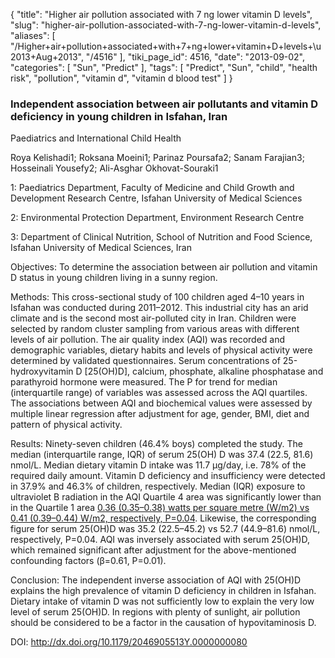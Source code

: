 {
    "title": "Higher air pollution associated with 7 ng lower vitamin D levels",
    "slug": "higher-air-pollution-associated-with-7-ng-lower-vitamin-d-levels",
    "aliases": [
        "/Higher+air+pollution+associated+with+7+ng+lower+vitamin+D+levels+\u2013+Aug+2013",
        "/4516"
    ],
    "tiki_page_id": 4516,
    "date": "2013-09-02",
    "categories": [
        "Sun",
        "Predict"
    ],
    "tags": [
        "Predict",
        "Sun",
        "child",
        "health risk",
        "pollution",
        "vitamin d",
        "vitamin d blood test"
    ]
}


### Independent association between air pollutants and vitamin D deficiency in young children in Isfahan, Iran

Paediatrics and International Child Health

Roya Kelishadi1; Roksana Moeini1; Parinaz Poursafa2; Sanam Farajian3; Hosseinali Yousefy2; Ali-Asghar Okhovat-Souraki1

1: Paediatrics Department, Faculty of Medicine and Child Growth and Development Research Centre, Isfahan University of Medical Sciences 

2: Environmental Protection Department, Environment Research Centre 

3: Department of Clinical Nutrition, School of Nutrition and Food Science, Isfahan University of Medical Sciences, Iran

Objectives: To determine the association between air pollution and vitamin D status in young children living in a sunny region.

Methods: This cross-sectional study of 100 children aged 4–10 years in Isfahan was conducted during 2011–2012. This industrial city has an arid climate and is the second most air-polluted city in Iran. Children were selected by random cluster sampling from various areas with different levels of air pollution. The air quality index (AQI) was recorded and demographic variables, dietary habits and levels of physical activity were determined by validated questionnaires. Serum concentrations of 25-hydroxyvitamin D <span>[25(OH)D]</span>, calcium, phosphate, alkaline phosphatase and parathyroid hormone were measured. The P for trend for median (interquartile range) of variables was assessed across the AQI quartiles. The associations between AQI and biochemical values were assessed by multiple linear regression after adjustment for age, gender, BMI, diet and pattern of physical activity.

Results: Ninety-seven children (46.4% boys) completed the study. The median (interquartile range, IQR) of serum 25(OH) D was 37.4 (22.5, 81.6) nmol/L. Median dietary vitamin D intake was 11.7 µg/day, i.e. 78% of the required daily amount. Vitamin D deficiency and insufficiency were detected in 37.9% and 46.3% of children, respectively. Median (IQR) exposure to ultraviolet B radiation in the AQI Quartile 4 area was significantly lower than in the Quartile 1 area [0.36 (0.35–0.38) watts per square metre (W/m2) vs 0.41 (0.39–0.44) W/m2, respectively, P=0.04](0.36%20(0.35–0.38)%20watts%20per%20square%20metre%20(W/m2)%20vs%200.41%20(0.39–0.44)%20W/m2,%20respectively,%20P=0.04). Likewise, the corresponding figure for serum 25(OH)D was 35.2 (22.5–45.2) vs 52.7 (44.9–81.6) nmol/L, respectively, P=0.04. AQI was inversely associated with serum 25(OH)D, which remained significant after adjustment for the above-mentioned confounding factors (β=0.61, P=0.01).

Conclusion: The independent inverse association of AQI with 25(OH)D explains the high prevalence of vitamin D deficiency in children in Isfahan. Dietary intake of vitamin D was not sufficiently low to explain the very low level of serum 25(OH)D. In regions with plenty of sunlight, air pollution should be considered to be a factor in the causation of hypovitaminosis D.

DOI: http://dx.doi.org/10.1179/2046905513Y.0000000080